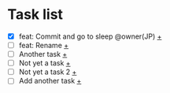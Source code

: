# Task list
- [x] feat: Commit and go to sleep @owner(JP) [+](t0001_feat-commit-and-go-to-sleep.md)
- [ ] feat: Rename [+](t0002_feat-rename.md)
- [ ] Another task [+](t0003_another-task.md)
- [ ] Not yet a task [+](t0004_not-yet-a-task.md)
- [ ] Not yet a task 2 [+](t0005_not-yet-a-task-2.md)
- [ ] Add another task [+](t0006_add-another-task.md)
